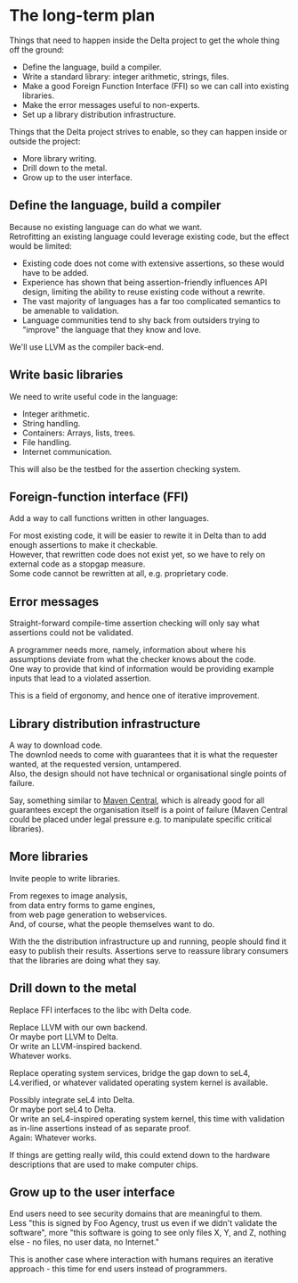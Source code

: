 The long-term plan
==================

Things that need to happen inside the Delta project to get the whole thing off the ground:

* Define the language, build a compiler.
* Write a standard library: integer arithmetic, strings, files.
* Make a good Foreign Function Interface (FFI) so we can call into existing libraries.
* Make the error messages useful to non-experts.
* Set up a library distribution infrastructure.

Things that the Delta project strives to enable, so they can happen inside or outside the project:

* More library writing.
* Drill down to the metal.
* Grow up to the user interface.


Define the language, build a compiler
-------------------------------------

Because no existing language can do what we want.  
Retrofitting an existing language could leverage existing code,
but the effect would be limited:

* Existing code does not come with extensive assertions, so these would have to be added.
* Experience has shown that being assertion-friendly influences API design,
limiting the ability to reuse existing code without a rewrite.
* The vast majority of languages has a far too complicated semantics to be amenable to validation.
* Language communities tend to shy back from outsiders trying to "improve" the language that they know and love.

We'll use LLVM as the compiler back-end.


Write basic libraries
---------------------

We need to write useful code in the language:

* Integer arithmetic.
* String handling.
* Containers: Arrays, lists, trees.
* File handling.
* Internet communication.

This will also be the testbed for the assertion checking system.


Foreign-function interface (FFI)
--------------------------------

Add a way to call functions written in other languages.

For most existing code, it will be easier to rewite it in Delta
than to add enough assertions to make it checkable.  
However, that rewritten code does not exist yet,
so we have to rely on external code as a stopgap measure.  
Some code cannot be rewritten at all, e.g. proprietary code.


Error messages
--------------

Straight-forward compile-time assertion checking
will only say what assertions could not be validated.

A programmer needs more, namely,
information about where his assumptions deviate from what the checker knows about the code.  
One way to provide that kind of information would be providing example inputs that lead to a violated assertion.

This is a field of ergonomy, and hence one of iterative improvement.


Library distribution infrastructure
-----------------------------------

A way to download code.  
The downlod needs to come with guarantees that it is what the requester wanted,
at the requested version, untampered.  
Also, the design should not have technical or organisational single points of failure.

Say, something similar to [Maven Central](http://search.maven.org/),
which is already good for all guarantees except the organisation itself is a point of failure
(Maven Central could be placed under legal pressure e.g. to manipulate specific critical libraries).


More libraries
--------------

Invite people to write libraries.

From regexes to image analysis,  
from data entry forms to game engines,  
from web page generation to webservices.  
And, of course, what the people themselves want to do.  

With the the distribution infrastructure up and running, people should find it easy to publish their results.
Assertions serve to reassure library consumers that the libraries are doing what they say.


Drill down to the metal
-----------------------

Replace FFI interfaces to the libc with Delta code.

Replace LLVM with our own backend.  
Or maybe port LLVM to Delta.  
Or write an LLVM-inspired backend.  
Whatever works.

Replace operating system services,
bridge the gap down to seL4, L4.verified, or whatever validated operating system kernel is available.

Possibly integrate seL4 into Delta.  
Or maybe port seL4 to Delta.  
Or write an seL4-inspired operating system kernel,
this time with validation as in-line assertions instead of as separate proof.  
Again: Whatever works.

If things are getting really wild,
this could extend down to the hardware descriptions that are used to make computer chips.


Grow up to the user interface
-----------------------------

End users need to see security domains that are meaningful to them.  
Less "this is signed by Foo Agency, trust us even if we didn't validate the software",
more "this software is going to see only files X, Y, and Z, nothing else - no files, no user data, no Internet."

This is another case where interaction with humans requires an iterative approach -
this time for end users instead of programmers.
